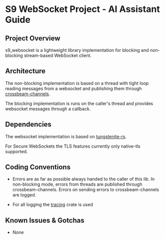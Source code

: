 # S9 WebSocket Project - AI Assistant Guide

## Project Overview
s9_websocket is a lightweight library implementation for blocking and non-blocking stream-based WebSocket client.

## Architecture
The non-blocking implementation is based on a thread with tight loop reading messages from a websocket and publishing
them through [crossbeam-channels](https://docs.rs/crossbeam/latest/crossbeam/channel/index.html).

The blocking implementation is runs on the caller's thread and provides websocket messages through a callback.

## Dependencies
The websocket implementation is based on [tungstenite-rs](https://docs.rs/tungstenite/latest/tungstenite).

For Secure WebSockets the TLS features currently only native-tls supported. 

## Coding Conventions
- Errors are as far as possible always handed to the caller of this lib. In non-blocking mode, errors from threads are 
  published through crossbeam-channels. Errors on sending errors to crossbeam-channels are logged. 

- For all logging the [tracing](https://docs.rs/tracing/latest/tracing/) crate is used 

## Known Issues & Gotchas
- None